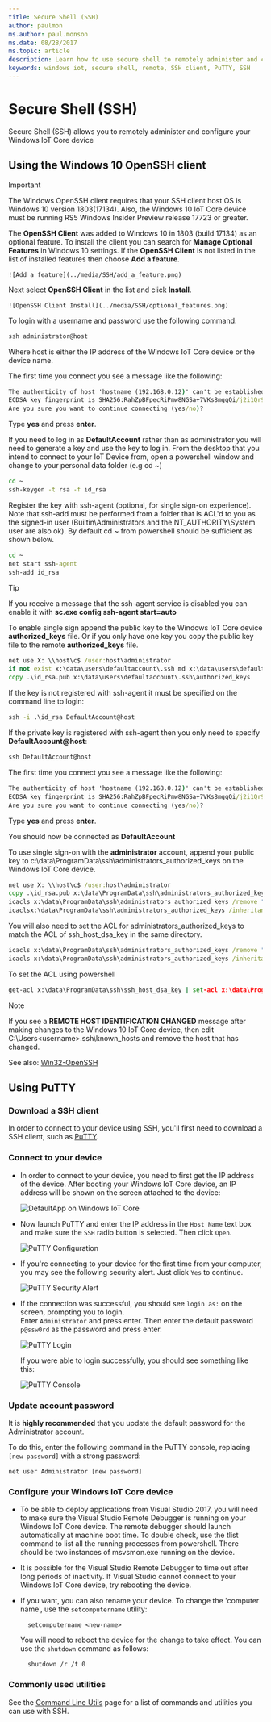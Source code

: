 ```yaml
---
title: Secure Shell (SSH)
author: paulmon
ms.author: paul.monson
ms.date: 08/28/2017
ms.topic: article
description: Learn how to use secure shell to remotely administer and configure your IoT Core device.
keywords: windows iot, secure shell, remote, SSH client, PuTTY, SSH
---
```


# Secure Shell (SSH)
Secure Shell (SSH) allows you to remotely administer and configure your Windows IoT Core device

## Using the Windows 10 OpenSSH client
> [!IMPORTANT]
> The Windows OpenSSH client requires that your SSH client host OS is Windows 10 version 1803(17134). Also, the Windows 10 IoT Core device must be running RS5 Windows Insider Preview release 17723 or greater.

The **OpenSSH Client** was added to Windows 10 in 1803 (build 17134) as an optional feature. To install the client you can search for **Manage Optional Features** in Windows 10 settings. If the **OpenSSH Client** is not listed in the list of installed features then choose **Add a feature**.

    ![Add a feature](../media/SSH/add_a_feature.png)

Next select **OpenSSH Client** in the list and click **Install**.

    ![OpenSSH Client Install](../media/SSH/optional_features.png)

To login with a username and password use the following command:

```cmd
ssh administrator@host
```

Where host is either the IP address of the Windows IoT Core device or the device name.

The first time you connect you see a message like the following:

```cmd
The authenticity of host 'hostname (192.168.0.12)' can't be established.
ECDSA key fingerprint is SHA256:RahZpBFpecRiPmw8NGSa+7VKs8mgqQi/j2i1Qr9lUNU.
Are you sure you want to continue connecting (yes/no)?
```

Type **yes** and press **enter**.

If you need to log in as **DefaultAccount** rather than as administrator you will need to generate a key and use the key to log in.  From the desktop that you intend to connect to your IoT Device from, open a powershell window and change to your personal data folder (e.g cd ~)

```cmd
cd ~
ssh-keygen -t rsa -f id_rsa
```

Register the key with ssh-agent (optional, for single sign-on experience).  Note that ssh-add must be performed from a folder that is  ACL'd to you as the signed-in user (Builtin\Administrators and the NT_AUTHORITY\System user are also ok).  By default cd ~ from powershell should be sufficient as shown below.

```cmd
cd ~
net start ssh-agent
ssh-add id_rsa
```

> [!TIP]
> If you receive a message that the ssh-agent service is disabled you can enable it with **sc.exe config ssh-agent start=auto**

To enable single sign append the public key to the Windows IoT Core device **authorized_keys** file.  Or if you only have one key you copy the public key file to the remote **authorized_keys** file.

```cmd
net use X: \\host\c$ /user:host\administrator
if not exist x:\data\users\defaultaccount\.ssh md x:\data\users\defaultaccount\.ssh
copy .\id_rsa.pub x:\data\users\defaultaccount\.ssh\authorized_keys
```

If the key is not registered with ssh-agent it must be specified on the command line to login: 

```cmd
ssh -i .\id_rsa DefaultAccount@host
```

If the private key is registered with ssh-agent then you only need to specify <strong>DefaultAccount@host</strong>:

```cmd
ssh DefaultAccount@host
```

The first time you connect you see a message like the following:

```cmd
The authenticity of host 'hostname (192.168.0.12)' can't be established.
ECDSA key fingerprint is SHA256:RahZpBFpecRiPmw8NGSa+7VKs8mgqQi/j2i1Qr9lUNU.
Are you sure you want to continue connecting (yes/no)?
```

Type **yes** and press **enter**.

You should now be connected as **DefaultAccount**

To use single sign-on with the **administrator** account, append your public key to c:\data\ProgramData\ssh\administrators_authorized_keys on the Windows IoT Core device. 

```cmd
net use X: \\host\c$ /user:host\administrator
copy .\id_rsa.pub x:\data\ProgramData\ssh\administrators_authorized_keys
icacls x:\data\ProgramData\ssh\administrators_authorized_keys /remove "NT AUTHORITY\Authenticated Users"
icaclsx:\data\ProgramData\ssh\administrators_authorized_keys /inheritance:r
```

You will also need to set the ACL for administrators_authorized_keys to match the ACL of ssh_host_dsa_key in the same directory.

```cmd
icacls x:\data\ProgramData\ssh\administrators_authorized_keys /remove "NT AUTHORITY\Authenticated Users"
icacls x:\data\ProgramData\ssh\administrators_authorized_keys /inheritance:r
```

To set the ACL using powershell

```cmd
get-acl x:\data\ProgramData\ssh\ssh_host_dsa_key | set-acl x:\data\ProgramData\ssh\administrators_authorized_keys
```

> [!NOTE]
> If you see a **REMOTE HOST IDENTIFICATION CHANGED** message after making changes to the Windows 10 IoT Core device, then edit C:\Users\<username>\.ssh\known_hosts and remove the host that has changed.

See also: [Win32-OpenSSH](https://github.com/PowerShell/Win32-OpenSSH/wiki/ssh.exe-examples)

## Using PuTTY

### Download a SSH client
In order to connect to your device using SSH, you'll first need to download a SSH client, such as [PuTTY](http://the.earth.li/~sgtatham/putty/latest/x86/putty.exe).

### Connect to your device
* In order to connect to your device, you need to first get the IP address of the device.  After booting your Windows IoT Core device, an IP address will be shown on the screen attached to the device:

    ![DefaultApp on Windows IoT Core](../media/SSH/DefaultApp.png)

* Now launch PuTTY and enter the IP address in the `Host Name` text box and make sure the `SSH` radio button is selected.  Then click `Open`.

    ![PuTTY Configuration](../media/SSH/putty_config.png)

* If you're connecting to your device for the first time from your computer, you may see the following security alert.  Just click `Yes` to continue.

    ![PuTTY Security Alert](../media/SSH/putty_security_prompt.png)

* If the connection was successful, you should see `login as:` on the screen, prompting you to login.  
    Enter `Administrator` and press enter.  Then enter the default password `p@ssw0rd` as the password and press enter.

    ![PuTTY Login](../media/SSH/putty_login.png)

    If you were able to login successfully, you should see something like this:

    ![PuTTY Console](../media/ssh/putty_console.png)

### Update account password

It is **highly recommended** that you update the default password for the Administrator account.

To do this, enter the following command in the PuTTY console, replacing `[new password]` with a strong password:
    
    net user Administrator [new password]
    
### Configure your Windows IoT Core device
* To be able to deploy applications from Visual Studio 2017, you will need to make sure the Visual Studio Remote Debugger is running on your Windows IoT Core device. The remote debugger should launch automatically at machine boot time. To double check, use the tlist command to list all the running processes from powershell. There should be two instances of msvsmon.exe running on the device.

* It is possible for the Visual Studio Remote Debugger to time out after long periods of inactivity. If Visual Studio cannot connect to your Windows IoT Core device, try rebooting the device.

* If you want, you can also rename your device. To change the 'computer name', use the `setcomputername` utility:

        setcomputername <new-name>

    You will need to reboot the device for the change to take effect. You can use the `shutdown` command as follows:

        shutdown /r /t 0
        
### Commonly used utilities

See the [Command Line Utils](../manage-your-device/CommandLineUtils.md) page for a list of commands and utilities you can use with SSH.
